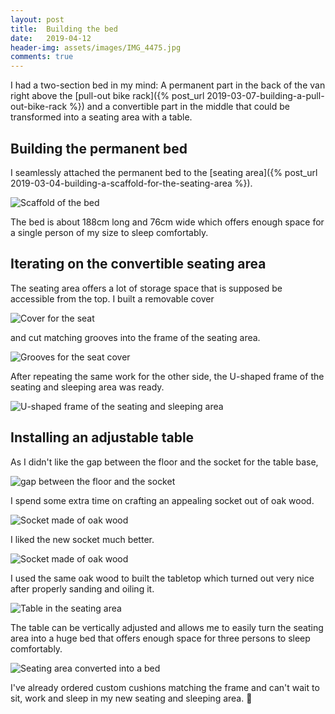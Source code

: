 ```yaml
---
layout: post
title:  Building the bed
date:   2019-04-12
header-img: assets/images/IMG_4475.jpg
comments: true
---
```


I had a two-section bed in my mind: A permanent part in the back of the van right above the [pull-out bike rack]({% post_url 2019-03-07-building-a-pull-out-bike-rack %}) and a convertible part in the middle that could be transformed into a seating area with a table.

## Building the permanent bed

I seamlessly attached the permanent bed to the [seating area]({% post_url 2019-03-04-building-a-scaffold-for-the-seating-area %}).

![Scaffold of the bed](/assets/images/IMG_4290.jpg)

The bed is about 188cm long and 76cm wide which offers enough space for a single person of my size to sleep comfortably.

## Iterating on the convertible seating area

The seating area offers a lot of storage space that is supposed be accessible from the top. I built a removable cover

![Cover for the seat](/assets/images/IMG_4296.jpg)

and cut matching grooves into the frame of the seating area.

![Grooves for the seat cover](/assets/images/IMG_4293.jpg)

After repeating the same work for the other side, the U-shaped frame of the seating and sleeping area was ready.

![U-shaped frame of the seating and sleeping area](/assets/images/IMG_4295.jpg)

## <span id="adjustable_table">Installing an adjustable table</span>

As I didn't like the gap between the floor and the socket for the table base,

![gap between the floor and the socket](/assets/images/IMG_4380.jpg)

I spend some extra time on crafting an appealing socket out of oak wood.

![Socket made of oak wood](/assets/images/IMG_4381.jpg)

I liked the new socket much better.

![Socket made of oak wood](/assets/images/IMG_4386.jpg)

I used the same oak wood to built the tabletop which turned out very nice after properly sanding and oiling it.

![Table in the seating area](/assets/images/IMG_4475.jpg)

The table can be vertically adjusted and allows me to easily turn the seating area into a huge bed that offers enough space for three persons to sleep comfortably.

![Seating area converted into a bed](/assets/images/IMG_4474.jpg)

I've already ordered custom cushions matching the frame and can't wait to sit, work and sleep in my new seating and sleeping area. :clap:
